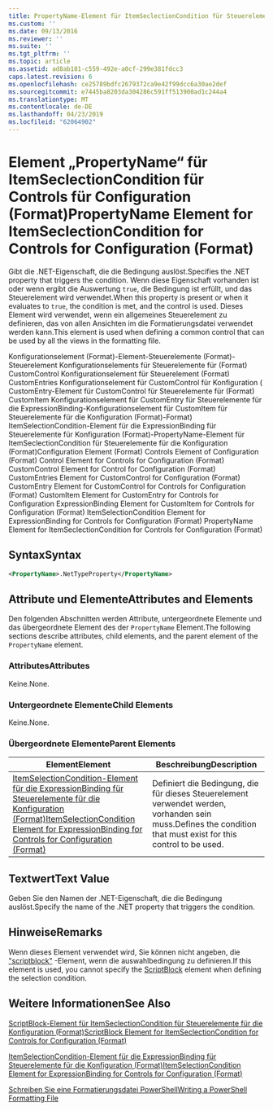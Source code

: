 ```yaml
---
title: PropertyName-Element für ItemSeclectionCondition für Steuerelemente für die Konfiguration (Format) | Microsoft-Dokumentation
ms.custom: ''
ms.date: 09/13/2016
ms.reviewer: ''
ms.suite: ''
ms.tgt_pltfrm: ''
ms.topic: article
ms.assetid: ad8ab181-c559-492e-a0cf-299e381fdcc3
caps.latest.revision: 6
ms.openlocfilehash: ce25789bdfc2679372ca9e42f99dcc6a30ae2def
ms.sourcegitcommit: e7445ba8203da304286c591ff513900ad1c244a4
ms.translationtype: MT
ms.contentlocale: de-DE
ms.lasthandoff: 04/23/2019
ms.locfileid: "62064902"
---
```

# <a name="propertyname-element-for-itemseclectioncondition-for-controls-for-configuration-format"></a><span data-ttu-id="ce12a-102">Element „PropertyName“ für ItemSeclectionCondition für Controls für Configuration (Format)</span><span class="sxs-lookup"><span data-stu-id="ce12a-102">PropertyName Element for ItemSeclectionCondition for Controls for Configuration (Format)</span></span>

<span data-ttu-id="ce12a-103">Gibt die .NET-Eigenschaft, die die Bedingung auslöst.</span><span class="sxs-lookup"><span data-stu-id="ce12a-103">Specifies the .NET property that triggers the condition.</span></span> <span data-ttu-id="ce12a-104">Wenn diese Eigenschaft vorhanden ist oder wenn ergibt die Auswertung `true`, die Bedingung ist erfüllt, und das Steuerelement wird verwendet.</span><span class="sxs-lookup"><span data-stu-id="ce12a-104">When this property is present or when it evaluates to `true`, the condition is met, and the control is used.</span></span> <span data-ttu-id="ce12a-105">Dieses Element wird verwendet, wenn ein allgemeines Steuerelement zu definieren, das von allen Ansichten im die Formatierungsdatei verwendet werden kann.</span><span class="sxs-lookup"><span data-stu-id="ce12a-105">This element is used when defining a common control that can be used by all the views in the formatting file.</span></span>

<span data-ttu-id="ce12a-106">Konfigurationselement (Format)-Element-Steuerelemente (Format)-Steuerelement Konfigurationselements für Steuerelemente für (Format) CustomControl Konfigurationselement für Steuerelement (Format) CustomEntries Konfigurationselement für CustomControl für Konfiguration ( CustomEntry-Element für CustomControl für Steuerelemente für (Format) CustomItem Konfigurationselement für CustomEntry für Steuerelemente für die ExpressionBinding-Konfigurationselement für CustomItem für Steuerelemente für die Konfiguration (Format)-Format) ItemSelectionCondition-Element für die ExpressionBinding für Steuerelemente für Konfiguration (Format)-PropertyName-Element für ItemSeclectionCondition für Steuerelemente für die Konfiguration (Format)</span><span class="sxs-lookup"><span data-stu-id="ce12a-106">Configuration Element (Format) Controls Element of Configuration (Format) Control Element for Controls for Configuration (Format) CustomControl Element for Control for Configuration (Format) CustomEntries Element for CustomControl for Configuration (Format) CustomEntry Element for CustomControl for Controls for Configuration (Format) CustomItem Element for CustomEntry for Controls for Configuration ExpressionBinding Element for CustomItem for Controls for Configuration (Format) ItemSelectionCondition Element for ExpressionBinding for Controls for Configuration (Format) PropertyName Element for ItemSeclectionCondition for Controls for Configuration (Format)</span></span>

## <a name="syntax"></a><span data-ttu-id="ce12a-107">Syntax</span><span class="sxs-lookup"><span data-stu-id="ce12a-107">Syntax</span></span>

```xml
<PropertyName>.NetTypeProperty</PropertyName>
```

## <a name="attributes-and-elements"></a><span data-ttu-id="ce12a-108">Attribute und Elemente</span><span class="sxs-lookup"><span data-stu-id="ce12a-108">Attributes and Elements</span></span>

<span data-ttu-id="ce12a-109">Den folgenden Abschnitten werden Attribute, untergeordnete Elemente und das übergeordnete Element des der `PropertyName` Element.</span><span class="sxs-lookup"><span data-stu-id="ce12a-109">The following sections describe attributes, child elements, and the parent element of the `PropertyName` element.</span></span>

### <a name="attributes"></a><span data-ttu-id="ce12a-110">Attributes</span><span class="sxs-lookup"><span data-stu-id="ce12a-110">Attributes</span></span>

<span data-ttu-id="ce12a-111">Keine.</span><span class="sxs-lookup"><span data-stu-id="ce12a-111">None.</span></span>

### <a name="child-elements"></a><span data-ttu-id="ce12a-112">Untergeordnete Elemente</span><span class="sxs-lookup"><span data-stu-id="ce12a-112">Child Elements</span></span>

<span data-ttu-id="ce12a-113">Keine.</span><span class="sxs-lookup"><span data-stu-id="ce12a-113">None.</span></span>

### <a name="parent-elements"></a><span data-ttu-id="ce12a-114">Übergeordnete Elemente</span><span class="sxs-lookup"><span data-stu-id="ce12a-114">Parent Elements</span></span>

|<span data-ttu-id="ce12a-115">Element</span><span class="sxs-lookup"><span data-stu-id="ce12a-115">Element</span></span>|<span data-ttu-id="ce12a-116">Beschreibung</span><span class="sxs-lookup"><span data-stu-id="ce12a-116">Description</span></span>|
|-------------|-----------------|
|[<span data-ttu-id="ce12a-117">ItemSelectionCondition-Element für die ExpressionBinding für Steuerelemente für die Konfiguration (Format)</span><span class="sxs-lookup"><span data-stu-id="ce12a-117">ItemSelectionCondition Element for ExpressionBinding for Controls for Configuration (Format)</span></span>](./itemselectioncondition-element-for-expressionbinding-for-controls-for-configuration-format.md)|<span data-ttu-id="ce12a-118">Definiert die Bedingung, die für dieses Steuerelement verwendet werden, vorhanden sein muss.</span><span class="sxs-lookup"><span data-stu-id="ce12a-118">Defines the condition that must exist for this control to be used.</span></span>|

## <a name="text-value"></a><span data-ttu-id="ce12a-119">Textwert</span><span class="sxs-lookup"><span data-stu-id="ce12a-119">Text Value</span></span>

<span data-ttu-id="ce12a-120">Geben Sie den Namen der .NET-Eigenschaft, die die Bedingung auslöst.</span><span class="sxs-lookup"><span data-stu-id="ce12a-120">Specify the name of the .NET property that triggers the condition.</span></span>

## <a name="remarks"></a><span data-ttu-id="ce12a-121">Hinweise</span><span class="sxs-lookup"><span data-stu-id="ce12a-121">Remarks</span></span>

<span data-ttu-id="ce12a-122">Wenn dieses Element verwendet wird, Sie können nicht angeben, die ["scriptblock"](./scriptblock-element-for-itemseclectioncondition-for-controls-for-configuration-format.md) -Element, wenn die auswahlbedingung zu definieren.</span><span class="sxs-lookup"><span data-stu-id="ce12a-122">If this element is used, you cannot specify the [ScriptBlock](./scriptblock-element-for-itemseclectioncondition-for-controls-for-configuration-format.md) element when defining the selection condition.</span></span>

## <a name="see-also"></a><span data-ttu-id="ce12a-123">Weitere Informationen</span><span class="sxs-lookup"><span data-stu-id="ce12a-123">See Also</span></span>

[<span data-ttu-id="ce12a-124">ScriptBlock-Element für ItemSeclectionCondition für Steuerelemente für die Konfiguration (Format)</span><span class="sxs-lookup"><span data-stu-id="ce12a-124">ScriptBlock Element for ItemSeclectionCondition for Controls for Configuration (Format)</span></span>](./scriptblock-element-for-itemseclectioncondition-for-controls-for-configuration-format.md)

[<span data-ttu-id="ce12a-125">ItemSelectionCondition-Element für die ExpressionBinding für Steuerelemente für die Konfiguration (Format)</span><span class="sxs-lookup"><span data-stu-id="ce12a-125">ItemSelectionCondition Element for ExpressionBinding for Controls for Configuration (Format)</span></span>](./itemselectioncondition-element-for-expressionbinding-for-controls-for-configuration-format.md)

[<span data-ttu-id="ce12a-126">Schreiben Sie eine Formatierungsdatei PowerShell</span><span class="sxs-lookup"><span data-stu-id="ce12a-126">Writing a PowerShell Formatting File</span></span>](./writing-a-powershell-formatting-file.md)

